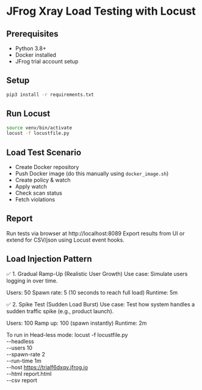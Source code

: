# JFrog Xray Load Testing with Locust

## Prerequisites
- Python 3.8+
- Docker installed
- JFrog trial account setup

## Setup
```bash
pip3 install -r requirements.txt
```

## Run Locust
```bash
source venv/bin/activate
locust -f locustfile.py
```

## Load Test Scenario
- Create Docker repository
- Push Docker image (do this manually using `docker_image.sh`)
- Create policy & watch
- Apply watch
- Check scan status
- Fetch violations

## Report
Run tests via browser at http://localhost:8089
Export results from UI or extend for CSV/json using Locust event hooks.

## Load Injection Pattern
✅ 1. Gradual Ramp-Up (Realistic User Growth)
Use case: Simulate users logging in over time.

Users: 50
Spawn rate: 5 (10 seconds to reach full load)
Runtime: 5m

✅ 2. Spike Test (Sudden Load Burst)
Use case: Test how system handles a sudden traffic spike (e.g., product launch).

Users: 100
Ramp up: 100 (spawn instantly)
Runtime: 2m

To run in Head-less mode:
locust -f locustfile.py \
  --headless \
  --users 10 \
  --spawn-rate 2 \
  --run-time 1m \
  --host https://trialf6dxqy.jfrog.io \
  --html report.html \
  --csv report